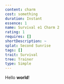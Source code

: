 ```yaml
---
content: charm
cost: something
duration: Instant
essence: 1
name: Survival e1 Charm 2
rating: 1
requires: []
shortDescription: ~
splat: Second Sunrise
tags: []
trait: Survival
tree: Trainer
type: Simple
---
```


Hello **world**!
